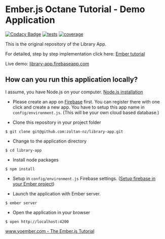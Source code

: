 # Ember.js Octane Tutorial - Demo Application

[![Codacy Badge](https://api.codacy.com/project/badge/Grade/3cc355a9c33d4f82b8c4ec6505b0636e)](https://app.codacy.com/app/zdebre/library-app?utm_source=github.com&utm_medium=referral&utm_content=zoltan-nz/library-app&utm_campaign=Badge_Grade_Settings)
[![tests](https://travis-ci.org/zoltan-nz/library-app.svg?branch=master)](https://travis-ci.org/zoltan-nz/library-app?branch=master)
[![coverage](https://coveralls.io/repos/github/zoltan-nz/library-app/badge.svg?branch=master)](https://coveralls.io/github/zoltan-nz/library-app?branch=master)

This is the original repository of the Library App.

For detailed, step by step implementation click here: [Ember tutorial](http://yoember.com)

Live demo: [library-app.firebaseapp.com](https://library-app.firebaseapp.com/)

## How can you run this application locally?

I assume, you have Node.js on your computer. [Node.js installation](http://yoember.com/nodejs/the-best-way-to-install-node-js/)

* Please create an app on [Firebase](http://www.firebase.com) first. You can register there with one click and create a new app. You have to setup this app name in `config/environment.js`. (This will be your own cloud based database.)

* Clone this repository in your project folder
```
$ git clone git@github.com:zoltan-nz/library-app.git
```
* Change to the application directory
```
$ cd library-app
```
* Install node packages
```
$ npm install
```
* Setup in `config/environment.js` Firebase settings. ([Setup firebase in your Ember project](http://yoember.com/#setup-a-server-on-firebase))

* Launch the application with Ember server.
```
$ ember server
```
* Open the application in your browser
```
$ open http://localhost:4200
```

[www.yoember.com - The Ember.js Tutorial](http://yoember.com)
